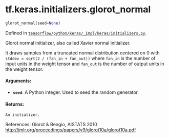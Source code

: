 <div itemscope itemtype="http://developers.google.com/ReferenceObject">
<meta itemprop="name" content="tf.keras.initializers.glorot_normal" />
</div>

# tf.keras.initializers.glorot_normal

``` python
glorot_normal(seed=None)
```



Defined in [`tensorflow/python/keras/_impl/keras/initializers.py`](https://www.tensorflow.org/code/tensorflow/python/keras/_impl/keras/initializers.py).

Glorot normal initializer, also called Xavier normal initializer.

It draws samples from a truncated normal distribution centered on 0
with `stddev = sqrt(2 / (fan_in + fan_out))`
where `fan_in` is the number of input units in the weight tensor
and `fan_out` is the number of output units in the weight tensor.

#### Arguments:

* <b>`seed`</b>: A Python integer. Used to seed the random generator.


#### Returns:

    An initializer.

References:
    Glorot & Bengio, AISTATS 2010
    http://jmlr.org/proceedings/papers/v9/glorot10a/glorot10a.pdf